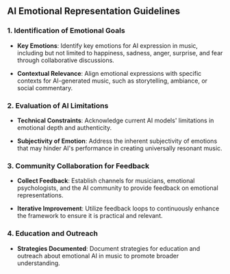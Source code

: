 ## AI Emotional Representation Guidelines

### 1. Identification of Emotional Goals
- **Key Emotions**: Identify key emotions for AI expression in music, including but not limited to happiness, sadness, anger, surprise, and fear through collaborative discussions.

- **Contextual Relevance**: Align emotional expressions with specific contexts for AI-generated music, such as storytelling, ambiance, or social commentary.

### 2. Evaluation of AI Limitations
- **Technical Constraints**: Acknowledge current AI models' limitations in emotional depth and authenticity. 

- **Subjectivity of Emotion**: Address the inherent subjectivity of emotions that may hinder AI's performance in creating universally resonant music.

### 3. Community Collaboration for Feedback
- **Collect Feedback**: Establish channels for musicians, emotional psychologists, and the AI community to provide feedback on emotional representations.

- **Iterative Improvement**: Utilize feedback loops to continuously enhance the framework to ensure it is practical and relevant.

### 4. Education and Outreach
- **Strategies Documented**: Document strategies for education and outreach about emotional AI in music to promote broader understanding.